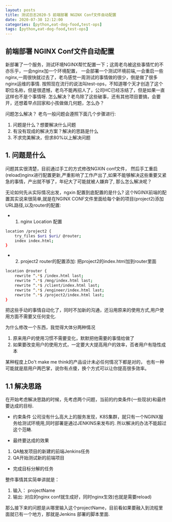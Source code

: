 ```yaml
---
layout: posts
title: 测试日志2020-5 前端部署 NGINX Conf文件自动配置
date: 2020-07-30 12:12:00
categories: [python,eat-dog-food,test-ops]
tags: [python,eat-dog-food,test-ops]
---
```


## 前端部署 NGINX Conf文件自动配置

新部署了一个服务，测试环境NGINX帮忙配置一下；这周老鸟被这些事情忙的不亦乐乎，一会nginx加一个环境配置，
一会部署一个测试环境前端,一会重启一些nginx,一周很快就过去了，老鸟感觉一周测试的事情做的很少，倒是做了很多nginx运维的事情.
按照现在流行的说法叫test-ops，不知道哪个天才创造了这个职位名称，但是很遗憾，老鸟不能再招人了，公司HC已经冻结了，但是如果一直这样也不是个事情呀. 怎么解决？老鸟除了这些破事，还有其他项目要搞，会要开，还想着早点回家和小孩做做几何题，怎么办？

问题怎么解决？ 老鸟一般问题会遵照下面几个步骤进行:
1. 问题是什么？想要解决什么问题
2. 有没有现成的解决方案？解决的思路是什么
3. 不求完美解决，但求80%以上解决问题
<!-- more -->
## 1. 问题是什么

问题其实很清楚，目前通过手工的方式修改NGXIN conf文件， 然后手工重启(reload)nginx进行配置更新,严重影响了工作产出了,如果不能够解决这些重要又紧急的事情，产出就不够了，年纪大了可能就被人嫌弃了, 那么怎么解决呢？

无论如何先从实际情况出发，ngxin 配置到底配置的是什么? 这个NGINX前端的配置其实说来很简单,就是在NGINX CONF文件里面给每个新的项目(project2)添加URL路径,以及router的配置:

- 1. nginx Location 配置
```sh 
location /project2 {
    try_files $uri $uri/ @router;
    index index.html;
}
```
- 2. project2 router的配置添加: 把project2的index.html加到router里面

```sh	
location @router {
    rewrite ^.*$ /index.html last;
    rewrite ^.*$ /mng/index.html last;
    rewrite ^.*$ /client/index.html last;
    rewrite ^.*$ /engineer/index.html last;
    rewrite ^.*$ /project2/index.html last;
}
```

把这些手动的事情自动化了，同时不加新的沟通，还沿用原来的使用方式,用户使用方面不需要又任何变化. 

为什么修改一个东西，我觉得大体分两种情况
1. 原来用户的使用习惯不需要变化，默默把他需要的事情给做了
2. 如果要改变用户的使用方式，一定要大大提高用户的效率，否者用户有隐性成本

某种程度上Do't make me think的产品设计未必任何情况下都是对的， 也有一种可能就是扇用户两巴掌，说你有点傻，换个方式可以让你提高很多效率。

## 1.1 解决思路

在开始考虑解决思路的时候，先考虑两个问题，当前的约束条件(一些现状)和最终要达成的目标.

- 约束条件
公司没有什么高大上的服务发现，K8S集群，就只有一个NGINX服务给测试环境用,同时部署是通过JENKINS来发布的. 所以解决的办法不能超过这个范畴.

- 最终要达成的效果

1. QA触发项目的新建的前端Jenkins任务
2. QA开始测试新的前端项目

- 完成目标分解的任务

整件事情其实简单讲就是：
1. 输入： projectName
2. 输出:  对应的nginx conf就生成好，同时nginx生效(也就是需要reload)

那么接下来的问题是从哪里输入这个projectName，目前看如果要融入到流程里面就已有一个地方，那就是Jenkins 部署的脚本里面.

